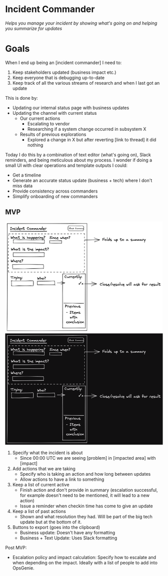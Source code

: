 Incident Commander
==================
_Helps you manage your incident by showing what's going on and helping you
summarize for updates_

# Goals

When I end up being an [incident commander] I need to:

1. Keep stakeholders updated (business impact etc.)
2. Keep everyone that is debugging up-to-date
3. Keep track of all the various streams of research and when I last got an
   update

This is done by:

- Updating our internal status page with business updates
- Updating the channel with current status
  - Our current actions
    - Escalating to vendor
    - Researching if a system change occurred in subsystem X
  - Results of previous explorations
    - Explored a change in X but after reverting [link to thread] it did
      nothing

Today I do this by a combination of text editor (what's going on), Slack
reminders, and being meticulous about my process. I wonder if doing a small 
UI with clear operations and template outputs I could:

- Get a timeline
- Generate an accurate status update (business + tech) where I don't miss data
- Provide consistency across  commanders
- Simplify onboarding of new commanders

## MVP

![Mockup](docs/images/incident-commander-mockup.light.excalidraw.png#gh-light-mode-only)
![Mockup](docs/images/incident-commander-mockup.dark.excalidraw.png#gh-dark-mode-only)

1. Specify what the incident is about
   - Since 00:00 UTC we are seeing [problem] in [impacted area] with [impact]
2. Add actions that we are taking
   - Specify who is taking an action and how long between updates
   - Allow actions to have a link to something 
3. Keep a list of current active
   - Finish action and don't provide in summary (escalation successful, for
     example doesn't need to be mentioned, it will lead to a new action)
   - Issue a reminder when checkin time has come to give an update
4. Keep a list of past actions
   - Shown and what resolution they had. Will be part of the big tech 
     update but at the bottom of it.
5. Buttons to export (goes into the clipboard)
   - Business update: Doesn't have any formatting
   - Business + Text Update: Uses Slack formatting

Post MVP:
- Escalation policy and impact calculation: Specify how to escalate and
  when depending on the impact. Ideally with a list of people to add into
  OpsGenie.
